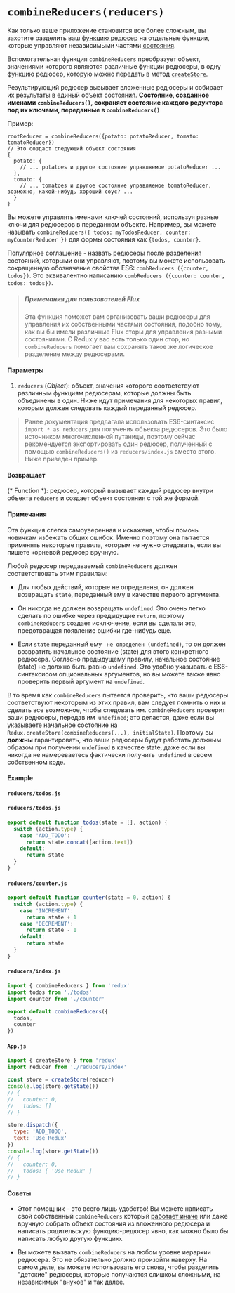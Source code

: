 # `combineReducers(reducers)`

Как только ваше приложение становится все более сложным, вы захотите разделить ваш [функцию редюсер](../Glossary.md#reducer) на отдельные функции, которые управляют независимыми частями [состояния](../Glossary.md#state).

Вспомогательная функция `combineReducers` преобразует объект, значениями которого являются различные функции редюсеры, в одну функцию редюсер, которую можно передать в метод [`createStore`](createStore.md).

Результирующий редюсер вызывает вложенные редюсеры и собирает их результаты в единый объект состояния. 
**Состояние, созданное именами `combineReducers()`, сохраняет состояние каждого редуктора под их ключами, переданные в `combineReducers()`**

Пример:
```
rootReducer = combineReducers({potato: potatoReducer, tomato: tomatoReducer})
// Это создаст следующий объект состояния
{
  potato: {
    // ... potatoes и другое состояние управляемое potatoReducer ... 
  },
  tomato: {
    // ... tomatoes и другое состояние управляемое tomatoReducer, возможно, какой-нибудь хороший соус? ...
  }
}
```

Вы можете управлять именами ключей состояний, используя разные ключи для редюсеров в переданном объекте. Например, вы можете называть `combineReducers({ todos: myTodosReducer, counter: myCounterReducer })` для формы состояния как `{todos, counter}`.

Популярное соглашение - назвать редюсеры после разделения состояний, которыми они управляют, поэтому вы можете использовать сокращенную обозначение свойства ES6: `combReducers ({counter, todos})`. Это эквивалентно написанию `combReducers ({counter: counter, todos: todos})`.


> ##### Примечания для пользователей Flux
> 
> Эта функция поможет вам организовать ваши редюсеры для управления их собственными частями состояния, подобно тому, как вы бы имели различные Flux сторы для управления разными состояниями. С Redux у вас есть только один стор, но `combineReducers` помогает вам сохранять такое же логическое разделение между редюсерами.

#### Параметры

  1. `reducers` (*Object*): объект, значения которого соответствуют различным функциям редюсерам, которые должны быть объединены в один. Ниже идут примечания для некоторых правил, которым должен следовать каждый переданный редюсер.

> Ранее документация предлагала использовать ES6-синтаксис `import * as reducers` для получения объекта редюсеров. Это было источником многочисленной путаницы, поэтому сейчас рекомендуется экспортировать один редюсер, полученный с помощью `combineReducers()` из `reducers/index.js` вместо этого. Ниже приведен пример.

#### Возвращает

(* Function *): редюсер, который вызывает каждый редюсер внутри объекта `reducers` и создает объект состояния с той же формой.

#### Примечания

Эта функция слегка самоуверенная и искажена, чтобы помочь новичкам избежать общих ошибок. Именно поэтому она пытается применять некоторые правила, которым не нужно следовать, если вы пишете корневой редюсер вручную.

Любой редюсер передаваемый `combineReducers` должен соответствовать этим правилам:

  * Для любых действий, которые не определены, он должен возвращать `state`, переданный ему в качестве первого аргумента.

  * Он никогда не должен возвращать ` undefined `. Это очень легко сделать по ошибке через предыдущие `return`, поэтому `combineReducers` создает исключение, если вы сделали это, предотвращая появление ошибки где-нибудь еще.

  * Если `state` переданный ему ` не определен (undefined)`, то он должен возвратить начальное состояние (state) для этого конкретного редюсера. Согласно предыдущему правилу, начальное состояние (state) не должно быть равно `undefined`. Это удобно указывать с ES6-синтаксисом опциональных аргументов, но вы можете также явно проверить первый аргумент на `undefined`.

В то время как `combineReducers` пытается проверить, что ваши редюсеры соответствуют некоторым из этих правил, вам следует помнить о них и сделать все возможное, чтобы следовать им. `combineReducers` проверит ваши редюсеры, передав им` undefined`; это делается, даже если вы указываете начальное состояние на `Redux.createStore(combineReducers(...), initialState)`. Поэтому вы **должны** гарантировать, что ваши редюсеры будут работать должным образом при получении `undefined` в качестве state, даже если вы никогда не намереваетесь фактически получить` undefined` в своем собственном коде.

#### Example

#### `reducers/todos.js`

#### `reducers/todos.js`

```js
export default function todos(state = [], action) {
  switch (action.type) {
    case 'ADD_TODO':
      return state.concat([action.text])
    default:
      return state
  }
}
```

#### `reducers/counter.js`

```js
export default function counter(state = 0, action) {
  switch (action.type) {
    case 'INCREMENT':
      return state + 1
    case 'DECREMENT':
      return state - 1
    default:
      return state
  }
}
```

#### `reducers/index.js`

```js
import { combineReducers } from 'redux'
import todos from './todos'
import counter from './counter'

export default combineReducers({
  todos,
  counter
})
```

#### `App.js`

```js
import { createStore } from 'redux'
import reducer from './reducers/index'

const store = createStore(reducer)
console.log(store.getState())
// {
//   counter: 0,
//   todos: []
// }

store.dispatch({
  type: 'ADD_TODO',
  text: 'Use Redux'
})
console.log(store.getState())
// {
//   counter: 0,
//   todos: [ 'Use Redux' ]
// }
```

#### Советы

  * Этот помощник – это всего лишь удобство! Вы можете написать свой собственный `combineReducers` который [работает иначе](https://github.com/acdlite/reduce-reducers) или даже вручную собрать объект состояния из вложенного редюсера и написать родительскую функцию-редюсер явно, как можно было бы написать любую другую функцию.

  * Вы можете вызвать `combineReducers` на любом уровне иерархии редюсера. Это не обязательно должно произойти наверху. На самом деле, вы можете использовать его снова, чтобы разделить "детские" редюсеры, которые получаются слишком сложными, на независимых "внуков" и так далее.
